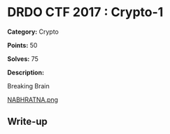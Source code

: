 # DRDO CTF 2017 : Crypto-1

**Category:** Crypto

**Points:** 50

**Solves:** 75

**Description:**


Breaking Brain

[NABHRATNA.png](cryptopuzzle1.png)

## Write-up

